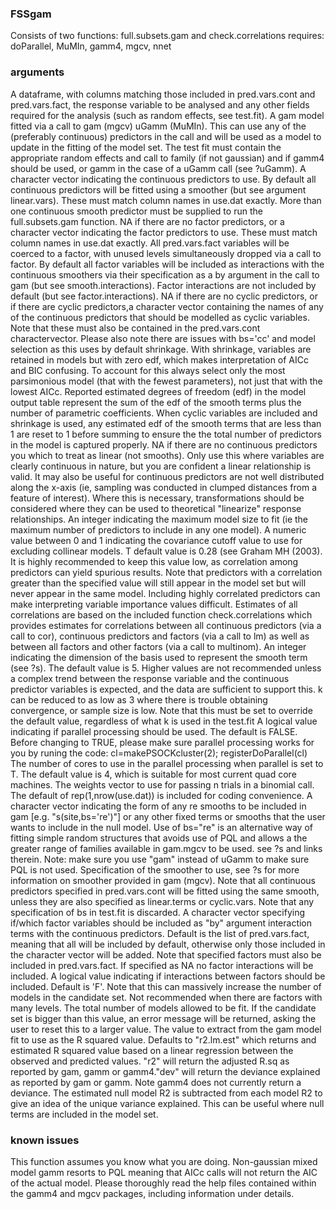 ### FSSgam
Consists of two functions: full.subsets.gam and check.correlations
requires: doParallel, MuMIn, gamm4, mgcv, nnet

### arguments ################################################################
 
A dataframe, with columns matching those included in pred.vars.cont and pred.vars.fact, the response variable to be analysed and any other fields required for the analysis (such as random effects, see test.fit).
A gam model fitted via a call to gam (mgcv) uGamm (MuMIn). This can use any of the (preferably continuous) predictors in the call and will be used as a model to update in the fitting of the model set. The test fit must contain the appropriate random effects and call to family (if not gaussian) and if gamm4 should be used, or gamm in the case of a uGamm call (see ?uGamm).
A character vector indicating the continuous predictors to use. By default all continuous predictors will be fitted using a smoother (but see argument linear.vars). These must match column names in use.dat exactly. More than one continuous smooth predictor must be supplied to run the full.subsets.gam function.
NA if there are no factor predictors, or a character vector indicating the factor predictors to use. These must match column names in use.dat exactly. All pred.vars.fact variables will be coerced to a factor, with unused levels simultaneously dropped via a call to factor. By default all factor variables will be included as interactions with the continuous smoothers via their specification as a by argument in the call to gam (but see smooth.interactions). Factor interactions are not included by default (but see factor.interactions).
NA if there are no cyclic predictors, or if there are cyclic predictors,a character vector containing the names of any of the continuous predictors that should be modelled as cyclic variables. Note that these must also be contained in the pred.vars.cont charactervector. Please also note there are issues with bs='cc' and model selection as this uses by default shrinkage. With shrinkage, variables are retained in models but with zero edf, which makes interpretation of AICc and BIC confusing. To account for this always select only the most parsimonious model (that with the fewest parameters), not just that with the lowest AICc. Reported estimated degrees of freedom (edf) in the model output table represent the sum of the edf of the smooth terms plus the number of parametric coefficients. When cyclic variables are included and shrinkage is used, any estimated edf of the smooth terms that are less than 1 are reset to 1 before summing to ensure the the total number of predictors in the model is captured properly.
NA if there are no continuous predictors you which to treat as linear (not smooths). Only use this where variables are clearly continuous in nature, but you are confident a linear relationship is valid. It may also be useful for continuous predictors are not well distributed along the x-axis (ie, sampling was conducted in clumped distances from a feature of interest). Where this is necessary, transformations should be considered where they can be used to theoretical "linearize" response relationships.
An integer indicating the maximum model size to fit (ie the maximum number of predictors to include in any one model). 
A numeric value between 0 and 1 indicating the covariance cutoff value to use for excluding collinear models. T default value is 0.28 (see Graham MH (2003). It is highly recommended to keep this value low, as correlation among predictors can yield spurious results. Note that predictors with a correlation greater than the specified value will still appear in the model set but will never appear in the same model. Including highly correlated predictors can make interpreting variable importance values difficult. Estimates of all correlations are based on the included function check.correlations which provides estimates for correlations between all continuous predictors (via a call to cor), continuous predictors and factors (via a call to lm) as well as between all factors and other factors (via a call to multinom).
An integer indicating the dimension of the basis used to represent the smooth term (see ?s). The default value is 5. Higher values are not recommended unless a complex trend between the response variable and the continuous predictor variables is expected, and the data are sufficient to support this. k can be reduced to as low as 3 where there is trouble obtaining convergence, or sample size is low. Note that this must be set to override the default value, regardless of what k is used in the test.fit
A logical value indicating if parallel processing should be used. The default is FALSE. Before changing to TRUE, please make sure parallel processing works for you by runing the code: cl=makePSOCKcluster(2); registerDoParallel(cl)
The number of cores to use in the parallel processing when parallel is set to T. The default value is 4, which is suitable for most current quad core machines.
The weights vector to use for passing n trials in a binomial call. The default of rep(1,nrow(use.dat)) is included for coding convenience. 
A character vector indicating the form of any re smooths to be included in gam [e.g. "s(site,bs='re')"] or any other fixed terms or smooths that the user wants to include in the null model. Use of bs="re" is an alternative way of fitting simple random structures that avoids use of PQL and allows a the greater range of families available in gam.mgcv to be used. see ?s and links therein. Note: make sure you use "gam" instead of uGamm to make sure PQL is not used.
Specification of the smoother to use, see ?s for more information on smoother provided in gam (mgcv). Note that all continuous predictors specified in pred.vars.cont will be fitted using the same smooth, unless they are also specified as linear.terms or cyclic.vars. Note that any specification of bs in test.fit is discarded.
A character vector specifying if/which factor variables should be included as "by" argument interaction terms with the continuous predictors. Default is the list of pred.vars.fact, meaning that all will be included by default, otherwise only those included in the character vector will be added. Note that specified factors must also be included in pred.vars.fact. If specified as NA no factor interactions will be included.
A logical value indicating if interactions between factors should be included. Default is 'F'. Note that this can massively increase the number of models in the candidate set. Not recommended when there are factors with many levels.
The total number of models allowed to be fit. If the candidate set is bigger than this value, an error message will be returned, asking the user to reset this to a larger value.
The value to extract from the gam model fit to use as the R squared value. Defaults to "r2.lm.est" which returns and estimated R squared value based on a linear regression between the observed and predicted values. "r2" will return the adjusted R.sq as reported by gam, gamm or gamm4."dev" will return the deviance explained as reported by gam or gamm. Note gamm4 does not currently return a deviance.
The estimated null model R2 is subtracted from each model R2 to give an idea of the unique variance explained. This can be useful where null terms are included in the model set.

### known issues
This function assumes you know what you are doing. Non-gaussian mixed model
gamm resorts to PQL meaning that AICc calls will not return the AIC of the
actual model. Please thoroughly read the help files contained within the gamm4
and mgcv packages, including information under details.

